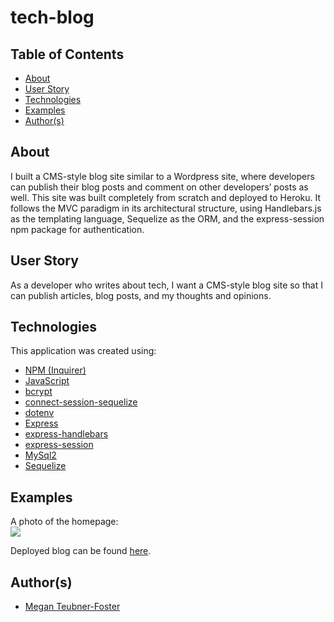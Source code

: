 # tech-blog

## Table of Contents
- [About](#about)
- [User Story](#user_story)
- [Technologies](#technologies)
- [Examples](#examples)
- [Author(s)](#author(s))

## About
I built a CMS-style blog site similar to a Wordpress site, where developers can publish their blog posts and comment on other developers’ posts as well. This site was built completely from scratch and deployed to Heroku. It follows the MVC paradigm in its architectural structure, using Handlebars.js as the templating language, Sequelize as the ORM, and the express-session npm package for authentication.

## User Story
As a developer who writes about tech, I want a CMS-style blog site so that I can publish articles, blog posts, and my thoughts and opinions.

## Technologies
This application was created using:
- [NPM (Inquirer)](https://www.npmjs.com/package/inquirer)
- [JavaScript](https://www.javascript.com/)
- [bcrypt](https://www.npmjs.com/package/bcrypt)
- [connect-session-sequelize](https://www.npmjs.com/package/connect-session-sequelize)
- [dotenv](https://www.npmjs.com/package/dotenv)
- [Express](https://www.npmjs.com/package/express)
- [express-handlebars](https://www.npmjs.com/package/express-handlebars)
- [express-session](https://www.npmjs.com/package/express-session)
- [MySql2](https://www.npmjs.com/package/mysql2)
- [Sequelize](https://www.npmjs.com/package/sequelize)

## Examples
A photo of the homepage: <br>
![](images/Example-generated-README.JPG)
<br>

Deployed blog can be found [here](https://mtf-tech-blog.herokuapp.com/).

## Author(s)
- [Megan Teubner-Foster](https://www.github.com/mteubnerfoster)